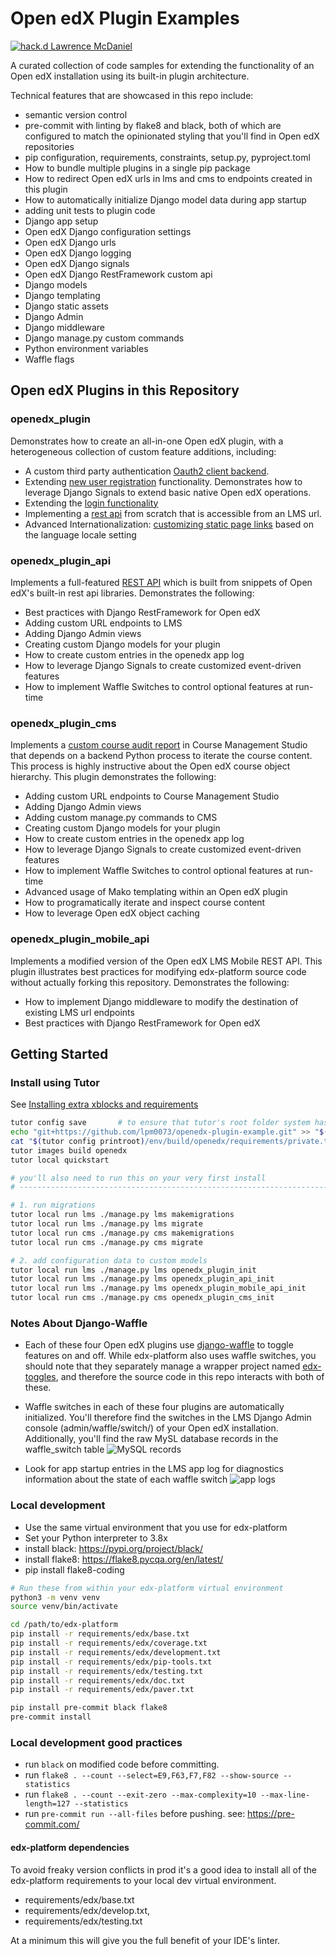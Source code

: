 # Open edX Plugin Examples

[![hack.d Lawrence McDaniel](https://img.shields.io/badge/hack.d-Lawrence%20McDaniel-orange.svg)](https://lawrencemcdaniel.com)

A curated collection of code samples for extending the functionality of an Open edX installation using its built-in plugin architecture.

Technical features that are showcased in this repo include:

* semantic version control
* pre-commit with linting by flake8 and black, both of which are configured to match the opinionated styling that you'll find in Open edX repositories
* pip configuration, requirements, constraints, setup.py, pyproject.toml
* How to bundle multiple plugins in a single pip package
* How to redirect Open edX urls in lms and cms to endpoints created in this plugin
* How to automatically initialize Django model data during app startup
* adding unit tests to plugin code
* Django app setup
* Open edX Django configuration settings
* Open edX Django urls
* Open edX Django logging
* Open edX Django signals
* Open edX Django RestFramework custom api
* Django models
* Django templating
* Django static assets
* Django Admin
* Django middleware
* Django manage.py custom commands
* Python environment variables
* Waffle flags

## Open edX Plugins in this Repository

### openedx_plugin

Demonstrates how to create an all-in-one Open edX plugin, with a heterogeneous collection of custom feature additions, including:

* A custom third party authentication [Oauth2 client backend](./openedx_plugin/wordpress_oauth2_backend.py).
* Extending [new user registration](./openedx_plugin/student/registration.py) functionality. Demonstrates how to leverage Django Signals to extend basic native Open edX operations.
* Extending the [login functionality](./openedx_plugin/student/session.py)
* Implementing a [rest api](./openedx_plugin/api/README.md) from scratch that is accessible from an LMS url.
* Advanced Internationalization: [customizing static page links](./openedx_plugin/locale/README.md) based on the language locale setting

### openedx_plugin_api

Implements a full-featured [REST API](./openedx_plugin_api/README.md) which is built from snippets of Open edX's built-in rest api libraries. Demonstrates the following:

* Best practices with Django RestFramework for Open edX
* Adding custom URL endpoints to LMS
* Adding Django Admin views
* Creating custom Django models for your plugin
* How to create custom entries in the openedx app log
* How to leverage Django Signals to create customized event-driven features
* How to implement Waffle Switches to control optional features at run-time

### openedx_plugin_cms

Implements a [custom course audit report](openedx_plugin_cms/README.md) in Course Management Studio that depends on a backend Python process to iterate the course content. This process is highly instructive about the Open edX course object hierarchy. This plugin demonstrates the following:

* Adding custom URL endpoints to Course Management Studio
* Adding Django Admin views
* Adding custom manage.py commands to CMS
* Creating custom Django models for your plugin
* How to create custom entries in the openedx app log
* How to leverage Django Signals to create customized event-driven features
* How to implement Waffle Switches to control optional features at run-time
* Advanced usage of Mako templating within an Open edX plugin
* How to programatically iterate and inspect course content
* How to leverage Open edX object caching

### openedx_plugin_mobile_api

Implements a modified version of the Open edX LMS Mobile REST API. This plugin illustrates best practices for modifying edx-platform source code without actually forking this repository. Demonstrates the following:

* How to implement Django middleware to modify the destination of existing LMS url endpoints
* Best practices with Django RestFramework for Open edX

## Getting Started

### Install using Tutor

See [Installing extra xblocks and requirements](https://docs.tutor.overhang.io/configuration.html)

```bash
tutor config save       # to ensure that tutor's root folder system has been created
echo "git+https://github.com/lpm0073/openedx-plugin-example.git" >> "$(tutor config printroot)/env/build/openedx/requirements/private.txt"
cat "$(tutor config printroot)/env/build/openedx/requirements/private.txt"
tutor images build openedx
tutor local quickstart

# you'll also need to run this on your very first install
# -----------------------------------------------------------------------------

# 1. run migrations
tutor local run lms ./manage.py lms makemigrations
tutor local run lms ./manage.py lms migrate
tutor local run cms ./manage.py cms makemigrations
tutor local run cms ./manage.py cms migrate

# 2. add configuration data to custom models
tutor local run lms ./manage.py lms openedx_plugin_init
tutor local run lms ./manage.py lms openedx_plugin_api_init
tutor local run lms ./manage.py lms openedx_plugin_mobile_api_init
tutor local run cms ./manage.py cms openedx_plugin_cms_init
```

### Notes About Django-Waffle

* Each of these four Open edX plugins use [django-waffle](https://waffle.readthedocs.io/en/stable/) to toggle features on and off. While edx-platform also uses waffle switches, you should note that they separately manage a wrapper project named [edx-toggles](https://github.com/django-waffle/), and therefore the source code in this repo interacts with both of these.

* Waffle switches in each of these four plugins are automatically initialized. You'll therefore find the switches in the LMS Django Admin console (admin/waffle/switch/) of your Open edX installation. Additionally, you'll find the raw MySL database records in the waffle_switch table ![MySQL records](https://github.com/lpm0073/openedx-plugin-example/blob/main/doc/openedx_plugin_waffle_mysql.png?raw=true)

* Look for app startup entries in the LMS app log for diagnostics information about the state of each waffle switch ![app logs](https://github.com/lpm0073/openedx-plugin-example/blob/main/doc/openedx_plugin_waffle_app_log.png?raw=true)

### Local development

* Use the same virtual environment that you use for edx-platform
* Set your Python interpreter to 3.8x
* install black: <https://pypi.org/project/black/>
* install flake8: <https://flake8.pycqa.org/en/latest/>
* pip install flake8-coding

```bash
# Run these from within your edx-platform virtual environment
python3 -m venv venv
source venv/bin/activate

cd /path/to/edx-platform
pip install -r requirements/edx/base.txt
pip install -r requirements/edx/coverage.txt
pip install -r requirements/edx/development.txt
pip install -r requirements/edx/pip-tools.txt
pip install -r requirements/edx/testing.txt
pip install -r requirements/edx/doc.txt
pip install -r requirements/edx/paver.txt

pip install pre-commit black flake8
pre-commit install
```

### Local development good practices

* run `black` on modified code before committing.
* run `flake8 . --count --select=E9,F63,F7,F82 --show-source --statistics`
* run `flake8 . --count --exit-zero --max-complexity=10 --max-line-length=127 --statistics`
* run `pre-commit run --all-files` before pushing. see: <https://pre-commit.com/>

#### edx-platform dependencies

To avoid freaky version conflicts in prod it's a good idea to install all of the edx-platform requirements to your local dev virtual environment.

* requirements/edx/base.txt
* requirements/edx/develop.txt,
* requirements/edx/testing.txt

At a minimum this will give you the full benefit of your IDE's linter.
